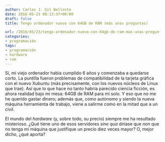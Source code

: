 ```yaml
---
author: Carlos J. Gil Bellosta
date: 2016-05-23 08:13:37+00:00
draft: false
title: Tengo ordenador nuevo con 64GB de RAM (más unas preguntas)

url: /2016/05/23/tengo-ordenador-nuevo-con-64gb-de-ram-mas-unas-preguntas/
categories:
- programación
tags:
- programación
- hardware
- ram
---
```


Sí, mi viejo ordenador había cumplido 6 años y comenzaba a quedarse corto. La puntilla fueron problemas de compatibilidad de la tarjeta gráfica con el nuevo Xubuntu (más precisamente, con los nuevos núcleos de Linux que trae). Así que lo que hace no tanto habría parecido ciencia ficción, es ahora realidad bajo mi mesa: 64GB de RAM para mí solo. Y eso que no me he querido gastar dinero; además que, como autónomo y siendo la nueva máquina herramienta de trabajo, viene a salirme como en la mitad que a un civil.

El mundo del _hardware_ (y, sobre todo, su precio) siempre me ha resultado misterioso. ¿Qué tiene uno de esos servidores _sine qua_ diríase que _non_ que no tenga mi máquina que justifique un precio diez veces mayor? O, mejor dicho, ¿qué aporta?
